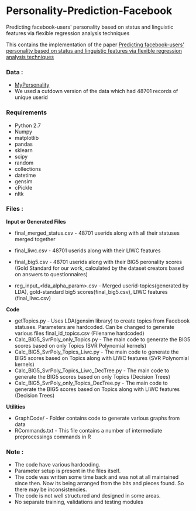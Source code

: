 # Personality-Prediction-Facebook
Predicting facebook-users' personality based on status and linguistic features via flexible regression analysis techniques

This contains the implementation of the paper [Predicting facebook-users' personality based on status and linguistic features via flexible regression analysis techniques](https://dl.acm.org/citation.cfm?id=3167166)

### Data :
* [MyPersonality](https://sites.google.com/michalkosinski.com/mypersonality)
* We used a cutdown version of the data which had 48701 records of unique userid

### Requirements
* Python 2.7
* Numpy
* matplotlib 
* pandas
* sklearn
* scipy
* random
* collections
* datetime
* gensim
* cPickle
* nltk


### Files :
**Input or Generated Files**
* final_merged_status.csv - 48701 userids along with all their statuses merged together
* final_liwc.csv - 48701 userids along with their LIWC features
* final_big5.csv - 48701 userids along with their BIG5 peronality scores (Gold Standard for our work, calculated by the dataset creators based on answers to questionnaires)

* reg_input_<lda_alpha_param>.csv - Merged userid-topics(generated by LDA), gold-standard big5 scores(final_big5.csv), LIWC features (final_liwc.csv)

**Code**
* getTopics.py - Uses LDA(gensim library) to create topics from Facebook statuses. Parameters are hardcoded. Can be changed to generate various files final_id_topics.csv (Filename hardcoded)
* Calc_BIG5_SvrPoly_only_Topics.py - The main code to generate the BIG5 scores based on only Topics (SVR Polynomial kernels)
* Calc_BIG5_SvrPoly_Topics_Liwc.py - The main code to generate the BIG5 scores based on Topics along with LIWC features (SVR Polynomial kernels)
* Calc_BIG5_SvrPoly_Topics_Liwc_DecTree.py - The main code to generate the BIG5 scores based on only Topics (Decision Trees)
* Calc_BIG5_SvrPoly_only_Topics_DecTree.py - The main code to generate the BIG5 scores based on Topics along with LIWC features (Decision Trees)

**Utilities**
* GraphCode/ - Folder contains code to generate various graphs from data
* RCommands.txt - This file contains a number of intermediate preprocessings commands in R

### Note :
* The code have various hardcoding.
* Parameter setup is present in the files itself.
* The code was written some time  back and was not at all maintained since then. Now its being arranged from the bits and pieces found. So there may be inconsistencies.
* The code is not well structured and designed in some areas.
* No separate training, validations and testing modules
